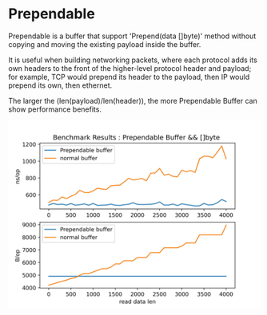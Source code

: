 # Prependable
Prependable is a buffer that support 'Prepend(data []byte)'
method without copying and moving the existing payload inside
the buffer.

It is useful when building networking packets, where each
protocol adds its own headers to the front of the
higher-level protocol header and payload; for example, TCP
would prepend its header to the payload, then IP would
prepend its own, then ethernet.

The larger the (len(payload)/len(header)), the more Prependable
Buffer can show performance benefits.

<p align="center">
  <img src="https://github.com/MUCZ/Prependable/blob/main/report.jpg">
</p>

